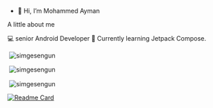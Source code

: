 - 👋 Hi, I’m Mohammed Ayman


A little about me

💻 senior Android Developer 
💠 Currently learning Jetpack Compose. 
<p>&nbsp;<img align="center" src="https://github-readme-stats.vercel.app/api?username=mohmmedayman-dev&theme=tokyonight&show_icons=true&locale=en" alt="simgesengun" /></p>
<p>&nbsp;<img align="center" src="https://github-readme-stats.vercel.app/api/top-langs/?username=mohmmedayman-dev&layout=compac" alt="simgesengun" /></p>

<p>&nbsp;<img align="center" src="https://github-readme-stats.vercel.app/api/pin/?username=E-commerce_app_jetpack_compose_ui" alt="simgesengun" /></p>

[![Readme Card](https://github-readme-stats.vercel.app/api/pin/?username=anuraghazra&repo=github-readme-stats)](https://github.com/anuraghazra/github-readme-stats)

<!---
mohmmedayman-dev/mohmmedayman-dev is a ✨ special ✨ repository because its `README.md` (this file) appears on your GitHub profile.
You can click the Preview link to take a look at your changes.
--->
